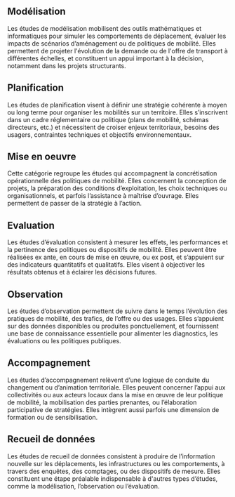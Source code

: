 ## Modélisation
Les études de modélisation mobilisent des outils mathématiques et informatiques pour simuler les comportements de déplacement, évaluer les impacts de scénarios d’aménagement ou de politiques de mobilité. Elles permettent de projeter l'évolution de la demande ou de l'offre de transport à différentes échelles, et constituent un appui important à la décision, notamment dans les projets structurants.

## Planification
Les études de planification visent à définir une stratégie cohérente à moyen ou long terme pour organiser les mobilités sur un territoire. Elles s’inscrivent dans un cadre réglementaire ou politique (plans de mobilité, schémas directeurs, etc.) et nécessitent de croiser enjeux territoriaux, besoins des usagers, contraintes techniques et objectifs environnementaux.

## Mise en oeuvre
Cette catégorie regroupe les études qui accompagnent la concrétisation opérationnelle des politiques de mobilité. Elles concernent la conception de projets, la préparation des conditions d’exploitation, les choix techniques ou organisationnels, et parfois l’assistance à maîtrise d’ouvrage. Elles permettent de passer de la stratégie à l’action.

## Evaluation
Les études d’évaluation consistent à mesurer les effets, les performances et la pertinence des politiques ou dispositifs de mobilité. Elles peuvent être réalisées ex ante, en cours de mise en œuvre, ou ex post, et s’appuient sur des indicateurs quantitatifs et qualitatifs. Elles visent à objectiver les résultats obtenus et à éclairer les décisions futures.

## Observation
Les études d’observation permettent de suivre dans le temps l’évolution des pratiques de mobilité, des trafics, de l’offre ou des usages. Elles s’appuient sur des données disponibles ou produites ponctuellement, et fournissent une base de connaissance essentielle pour alimenter les diagnostics, les évaluations ou les politiques publiques.

## Accompagnement
Les études d’accompagnement relèvent d’une logique de conduite du changement ou d’animation territoriale. Elles peuvent concerner l’appui aux collectivités ou aux acteurs locaux dans la mise en œuvre de leur politique de mobilité, la mobilisation des parties prenantes, ou l’élaboration participative de stratégies. Elles intègrent aussi parfois une dimension de formation ou de sensibilisation.

## Recueil de données
Les études de recueil de données consistent à produire de l’information nouvelle sur les déplacements, les infrastructures ou les comportements, à travers des enquêtes, des comptages, ou des dispositifs de mesure. Elles constituent une étape préalable indispensable à d'autres types d’études, comme la modélisation, l’observation ou l’évaluation.

